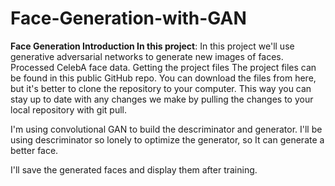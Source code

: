 # Face-Generation-with-GAN
**Face Generation Introduction In this project**: 
In this project we'll use generative adversarial networks to generate new images of faces.  Processed CelebA face data.
Getting the project files The project files can be found in this public GitHub repo. 
You can download the files from here, but it's better to clone the repository to your computer. 
This way you can stay up to date with any changes we make by pulling the changes to your local repository with git pull.

I'm using convolutional GAN to build the descriminator and generator.
I'll be using descriminator so lonely to optimize the generator, so 
It can generate a better face.

I'll save the generated faces and display them after training.
